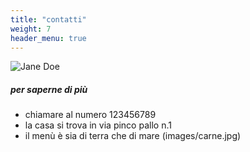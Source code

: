 ```yaml
---
title: "contatti"
weight: 7
header_menu: true
---
```


![Jane Doe](images/mappa.png)

##### per saperne di più
- chiamare al numero 123456789
- la casa si trova in via pinco pallo n.1
- il menù è sia di terra che di mare
(images/carne.jpg)




 




